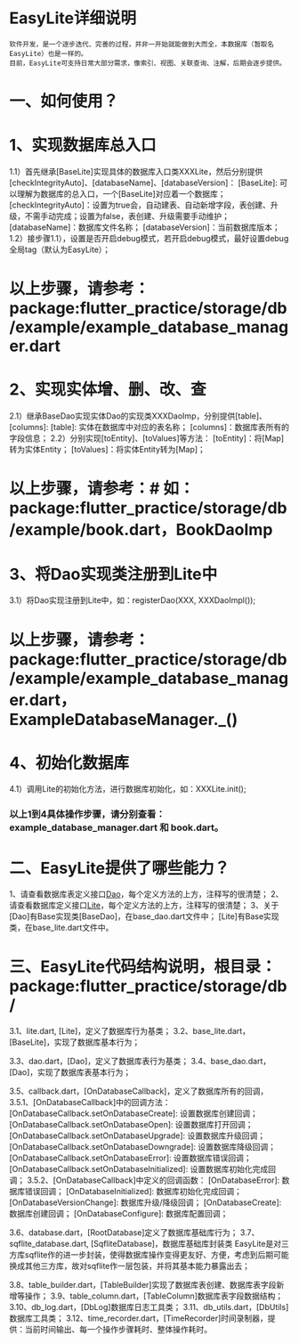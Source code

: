 # EasyLite详细说明
    软件开发，是一个逐步迭代、完善的过程，并非一开始就能做到大而全，本数据库（暂取名EasyLite）也是一样的。
    目前，EasyLite可支持日常大部分需求，像索引、视图、关联查询、注解，后期会逐步提供。

# 一、如何使用？

# 1、实现数据库总入口
1.1）首先继承[BaseLite]实现具体的数据库入口类XXXLite，然后分别提供[checkIntegrityAuto]、[databaseName]、[databaseVersion]：
    [BaseLite]: 可以理解为数据库的总入口，一个[BaseLite]对应着一个数据库；
    [checkIntegrityAuto]：设置为true会，自动建表、自动新增字段，表创建、升级，不需手动完成；设置为false，表创建、升级需要手动维护；
    [databaseName]：数据库文件名称；
    [databaseVersion]：当前数据库版本；
1.2）接步骤1.1），设置是否开启debug模式，若开启debug模式，最好设置debug全局tag（默认为EasyLite）；
# 以上步骤，请参考：package:flutter_practice/storage/db/example/example_database_manager.dart

# 2、实现实体增、删、改、查
2.1）继承BaseDao实现实体Dao的实现类XXXDaoImp，分别提供[table]、[columns]:
    [table]: 实体在数据库中对应的表名称；
    [columns]：数据库表所有的字段信息；
2.2）分别实现[toEntity]、[toValues]等方法：
    [toEntity]：将[Map]转为实体Entity；
    [toValues]：将实体Entity转为[Map]；
# 以上步骤，请参考：# 如：package:flutter_practice/storage/db/example/book.dart，BookDaoImp

# 3、将Dao实现类注册到Lite中
3.1）将Dao实现注册到Lite中，如：registerDao(XXX, XXXDaoImpl());
# 以上步骤，请参考：package:flutter_practice/storage/db/example/example_database_manager.dart，ExampleDatabaseManager._()

# 4、初始化数据库
4.1）调用Lite的初始化方法，进行数据库初始化，如：XXXLite.init();

### 以上1到4具体操作步骤，请分别查看：example_database_manager.dart 和 book.dart。


# 二、EasyLite提供了哪些能力？
1、请查看数据库表定义接口[Dao](在dao.dart文件中)，每个定义方法的上方，注释写的很清楚；
2、请查看数据库定义接口[Lite](在lite.dart文件中)，每个定义方法的上方，注释写的很清楚；
3、关于[Dao]有Base实现类[BaseDao]，在base_dao.dart文件中；
      [Lite]有Base实现类，在base_lite.dart文件中。
      
# 三、EasyLite代码结构说明，根目录：package:flutter_practice/storage/db/
3.1、lite.dart, [Lite]，定义了数据库行为基类；
3.2、base_lite.dart，[BaseLite]，实现了数据库基本行为；

3.3、dao.dart，[Dao]，定义了数据库表行为基类；
3.4、base_dao.dart，[Dao]，实现了数据库表基本行为；

3.5、callback.dart，[OnDatabaseCallback]，定义了数据库所有的回调，
    3.5.1、[OnDatabaseCallback]中的回调方法：
    [OnDatabaseCallback.setOnDatabaseCreate]: 设置数据库创建回调；
    [OnDatabaseCallback.setOnDatabaseOpen]: 设置数据库打开回调；
    [OnDatabaseCallback.setOnDatabaseUpgrade]: 设置数据库升级回调；
    [OnDatabaseCallback.setOnDatabaseDowngrade]: 设置数据库降级回调；
    [OnDatabaseCallback.setOnDatabaseError]: 设置数据库错误回调；
    [OnDatabaseCallback.setOnDatabaseInitialized]: 设置数据库初始化完成回调；
    3.5.2、[OnDatabaseCallback]中定义的回调函数：
    [OnDatabaseError]: 数据库错误回调；
    [OnDatabaseInitialized]: 数据库初始化完成回调；
    [OnDatabaseVersionChange]: 数据库升级/降级回调；
    [OnDatabaseCreate]: 数据库创建回调；
    [OnDatabaseConfigure]: 数据库配置回调；
    
3.6、database.dart，[RootDatabase]定义了数据库基础库行为；
3.7、sqflite_database.dart, [SqfliteDatabase]，数据库基础库封装类
    EasyLite是对三方库sqflite作的进一步封装，使得数据库操作变得更友好、方便，考虑到后期可能换成其他三方库，故对sqflite作一层包装，并将其基本能力暴露出去；

3.8、table_builder.dart，[TableBuilder]实现了数据库表创建、数据库表字段新增等操作；
3.9、table_column.dart，[TableColumn]数据库表字段数据结构；
3.10、db_log.dart，[DbLog]数据库日志工具类；
3.11、db_utils.dart，[DbUtils]数据库工具类；
3.12、time_recorder.dart，[TimeRecorder]时间录制器，提供：当前时间输出、每一个操作步骤耗时、整体操作耗时。

